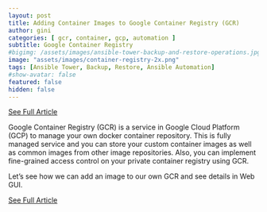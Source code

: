 ```yaml
---
layout: post
title: Adding Container Images to Google Container Registry (GCR)
author: gini
categories: [ gcr, container, gcp, automation ]
subtitle: Google Container Registry
#bigimg: /assets/images/ansible-tower-backup-and-restore-operations.jpg
image: "assets/images/container-registry-2x.png"
tags: [Ansible Tower, Backup, Restore, Ansible Automation]
#show-avatar: false
featured: false
hidden: false
---
```


[See Full Article](https://www.techbeatly.com/2019/10/adding-container-images-to-google-container-registry-gcr.html)

Google Container Registry (GCR) is a service in Google Cloud Platform (GCP) to manage your own docker container repository. This is fully managed service and you can store your custom container images as well as common images from other image repositories. Also, you can implement fine-grained access control on your private container registry using GCR.

Let’s see how we can add an image to our own GCR and see details in Web GUI.

[See Full Article](https://www.techbeatly.com/2019/10/adding-container-images-to-google-container-registry-gcr.html)
